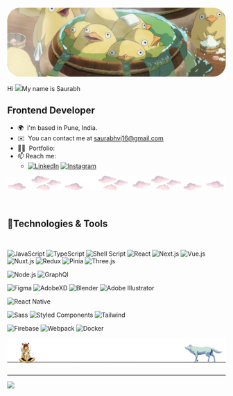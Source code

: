 ![Descriptive Alt Text](./assets/banner.png)


Hi ![](https://user-images.githubusercontent.com/18350557/176309783-0785949b-9127-417c-8b55-ab5a4333674e.gif)My name is Saurabh

Frontend Developer
-------------------------------

*   🌍  I'm based in Pune, India.
*   ✉️  You can contact me at [saurabhvj16@gmail.com](mailto:saurabhvj16@gmail.com)
*   👨‍💻  Portfolio: 
*   📫 Reach me:
    *  [![LinkedIn](https://img.shields.io/badge/-LinkedIn-0077B5?style=flat&logo=LinkedIn&logoColor=white)](https://www.linkedin.com/in/saurabhvj16)
      [![Instagram](https://img.shields.io/badge/--0A1A2F?style=social&logo=Instagram)](https://www.instagram.com/saurabh_v_j45)






![divider1](./assets/divider2.png)


<br>
<h2>🚀Technologies & Tools </h2>
<br>


![JavaScript](https://img.shields.io/badge/-JavaScript-0A1A2F?style=flat&logo=javascript)
![TypeScript](https://img.shields.io/badge/-TypeScript-0A1A2F?style=flat&logo=typescript)
![Shell Script](https://img.shields.io/badge/-Shell_Script-0A1A2F?style=flat&logo=gnu-bash)
![React](https://img.shields.io/badge/-React-0A1A2F?style=flat&logo=react)
![Next.js](https://img.shields.io/badge/-Next.js-0A1A2F?style=flat&logo=next.js)
![Vue.js](https://img.shields.io/badge/-Vue.js-0A1A2F?style=flat&logo=Vue.js)
![Nuxt.js](https://img.shields.io/badge/-Nuxt.js-0A1A2F?style=flat&logo=nuxt.js)
![Redux](https://img.shields.io/badge/-Redux-0A1A2F?style=flat&logo=Redux)
![Pinia](https://img.shields.io/badge/-Pinia-0A1A2F?style=flat&logo=pinia&logoColor=F4D03F)
![Three.js](https://img.shields.io/badge/-Three.js-0A1A2F?style=flat&logo=Three.js)

![Node.js](https://img.shields.io/badge/-Node.js-0A1A2F?style=flat&logo=node.js)
![GraphQl](https://img.shields.io/badge/-GraphQL-0A1A2F?style=flat&logo=GraphQl)

![Figma](https://img.shields.io/badge/-Figma-0A1A2F?style=flat&logo=figma)
![AdobeXD](https://img.shields.io/badge/-AdobeXD-0A1A2F?style=flat&logo=adobe-xd)
![Blender](https://img.shields.io/badge/-Blender-0A1A2F?style=flat&logo=blender)
![Adobe Illustrator](https://img.shields.io/badge/-AdobeIllustrator-0A1A2F?style=flat&logo=AdobeIllustrator)



![React Native](https://img.shields.io/badge/-React%20Native-0A1A2F?style=flat&logo=React&logoColor=00d8fd)

![Sass](https://img.shields.io/badge/-Sass-0A1A2F?style=flat&logo=Sass)
![Styled Components](https://img.shields.io/badge/-StyledComponents-0A1A2F?style=flat&logo=Styledcomponents)
![Tailwind](https://img.shields.io/badge/-Tailwind-0A1A2F?style=flat&logo=Tailwindcss)

![Firebase](https://img.shields.io/badge/-Firebase-0A1A2F?style=flat&logo=Firebase)
![Webpack](https://img.shields.io/badge/-Webpack-0A1A2F?style=flat&logo=Webpack)
![Docker](https://img.shields.io/badge/-Docker-0A1A2F?style=flat&logo=Docker)

![divider1](./assets/Group_400.png)

---
[![](https://visitcount.itsvg.in/api?id=Chambrin&icon=4&color=3)](https://visitcount.itsvg.in)
